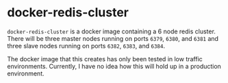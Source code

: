 # docker-redis-cluster

`docker-redis-cluster` is a docker image containing a 6 node redis cluster. There will be three master nodes running on ports `6379`, `6380`, and `6381` and three slave nodes running on ports `6382`, `6383`, and `6384`.

The docker image that this creates has only been tested in low traffic environments. Currently, I have no idea how this will hold up in a production environment.

<!-- TODO: More README coming soon -->
